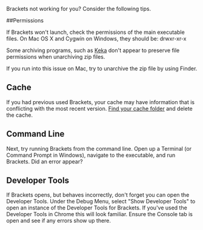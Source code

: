 Brackets not working for you? Consider the following tips.

##Permissions

If Brackets won't launch, check the permissions of the main executable files. On Mac OS X and Cygwin on Windows, they should be:
    drwxr-xr-x

Some archiving programs, such as [Keka](http://www.kekaosx.com/en/) don't appear to preserve file permissions when unarchiving zip files.

If you run into this issue on Mac, try to unarchive the zip file by using Finder.

## Cache
If you had previous used Brackets, your cache may have information that is conflicting with the most recent version. [Find your cache folder](https://github.com/adobe/brackets/wiki/Cache-Folder) and delete the cache.

## Command Line
Next, try running Brackets from the command line. Open up a Terminal (or Command Prompt in Windows), navigate to the executable, and run Brackets. Did an error appear?

## Developer Tools
If Brackets opens, but behaves incorrectly, don't forget you can open the Developer Tools. Under the Debug Menu, select "Show Developer Tools" to open an instance of the Developer Tools for Brackets. If you've used the Developer Tools in Chrome this will look familiar. Ensure the Console tab is open and see if any errors show up there.